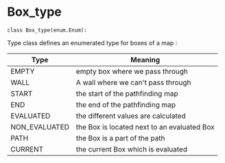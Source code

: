 # **<a name="box_type" />Box_type**

    class Box_type(enum.Enum):

Type class defines an enumerated type for boxes of a map :

Type | Meaning 
--- | ---
EMPTY | empty box where we pass through 
WALL | A wall where we can't pass through 
START | the start of the pathfinding map
END | the end of the pathfinding map
EVALUATED | the different values are calculated
NON_EVALUATED | the Box is located next to an evaluated Box
PATH | the Box is a part of the path
CURRENT | the current Box which is evaluated